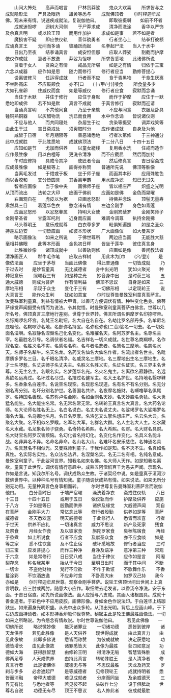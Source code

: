<!-- { "loadSidebar": true } -->
　　山间大怖处　　高声而唱言
　　尸林贸莽娑　　鬼众大欢喜
　　所求皆与之　　成就隐形法
　　严具及眼药　　雄黄等悉与
　　成就佛顶者
　　尔时释迦牟尼佛。观未来有情。说速疾成就法。复说伽他曰。
　　即取彼摄嚩　　如前不坏者
　　成就迷怛啰　　迥树大河侧
　　于尸莽求成　　清净而洗涂
　　香华以严饰　　及余真言明
　　或以轮王顶　　而用作加护
　　求成如是事　　若不如是者
　　魔损害不疑　　即应依仪轨
　　善伴骁勇者　　行者坐心上
　　结拳打彼额　　应诵真言王
　　无间而多诵　　彼踊跃而起
　　名拳起尸法　　当入于水中
　　日出乃至夜　　结拳诵真言
　　成安怛但那　　应取人莽娑
　　割截而护摩　　依仪作成就
　　慧者不放逸　　莽娑为怛啰
　　所求皆悉地　　此诸佛所说
　　贪着于女人　　贪染之有情
　　戒品无所堪　　如是之有情
　　归依于三宝　　六念以成器
　　应作如是思　　随力而修行
　　修行者应当　　勤修菩提心
　　设离彼修习　　任运得成就
　　行者而不应　　食于青黑物
　　于食生厌离　　不坐卧高床
　　不应鼓颊食　　亦不[口　　(十/甲/寸)]唼食
　　所食量多少　　大如孔雀卵
　　住威仪而食　　如是等威仪
　　修行者应食　　寂默而念诵
　　当住于木默　　并住于修行
　　应住于身默　　而作于护摩
　　应住于一默　　悉地即成佛
　　若不如是默　　真言不成就
　　于真言修行　　寂默而迎请
　　当诵真言明　　不共他同食
　　乃至于亲族　　不应与同食
　　衣服及卧具　　锤铜熟铜器
　　以灰醋物洗　　洗已而食用
　　水中作念诵　　皆说诸仪则
　　不应与他人　　而共同寝处
　　杂居生于过　　贪染等摄受
　　调弄戏笑等　　由此生于过
　　吉日斋戒处　　须臾取时分
　　应作诸成就　　自身及为他
　　咸皆于日宿　　年月期限等
　　善恶诸悉地　　行者次第修
　　于三神通分　　此中成就胜
　　于此胜悉地　　成就佛顶法
　　于二分八日　　十四十五日
　　应知如是节　　尤加而供养
　　以童女縒缕　　复用香水洗
　　住戒而造作　　应作最胜像
　　用以白檀等　　更洗令清净
　　而不应截屈　　然后而加持
　　午时应修持　　具戒令其净
　　使匠者令画　　然后修真言
　　吉日宿斋戒　　应成最胜像
　　如是板等上　　画得亦称赞
　　普通所先说　　佛顶等胜像
　　当离毛发过　　于绁或于板
　　坐于师子座　　而画其本形
　　应用殊胜色　　而以香胶和
　　支分皆圆具　　其香离甲麝
　　用水应净滤　　知已无过失
　　智者应画像　　当于像中央
　　画佛师子座　　皆以相庄严
　　炽盛之光明　　从顶而流出
　　法轮之大印　　应画于佛前
　　应画如是佛　　金色而晃曜
　　右画观自在　　虎皮以为裾
　　应画忿怒形　　持佛并念珠
　　顶髻无量寿　　肃然具三目
　　着莲华色衣　　愍念诸有情
　　左边金刚手　　身色如青莲
　　应画忿怒形　　以忿怒眷属
　　持明大女使　　金刚宾蘖罗
　　金刚笑师子　　金刚拳圣者
　　甘露军吒利　　近身而应画
　　难调令调尊　　执持金刚拂
　　马头尊明王　　意乐成就尊
　　白衣尊多罗　　毗俱知遍照
　　如是之圣众　　持莲左边安
　　一切皆应画　　如彼本形状
　　广大画像仪　　如大曼茶罗
　　略示画像法　　如来之所说
　　于佛世尊所　　两边应当画
　　无能胜大慈　　毫相并佛眼
　　此等本形画　　金色初日晖
　　皆坐于莲华　　彼住真言身
　　此胜微妙像　　诸顶成就中
　　以善轨则修　　应画如是像
　　善闲教法者　　清净画匠人
　　犎牛毛作笔　　应取吉祥树
　　用此木为[巾　　(穴/登)]　　是像依法画
　　应坐于茅荐　　当画此佛像
　　得此普通像　　一切皆成就
　　乃于过去时　　是妙音童真
　　无比威德者　　身中出光明
　　犹如火聚光　　种种寂意乐
　　照曜我三有　　如是种之光
　　妙音身中出　　是时获三地
　　五通大威德　　则成为菩萨
　　作有情利益　　佛顶不思议
　　自身是如来　　三摩地形相
　　示现于众生　　变化于三有
　　一切佛形相　　以定现轮王
　　说大真言王　　能作众生利
　　犹如如意宝
　　尔时世尊告曼殊室利童真菩萨言。汝曼殊室利童真。利益有情被大甲胄。以善巧方便调伏有情。种种变化色身。佛菩萨缘觉声闻摄受有情而为说法。令其觉悟。时曼殊室利童真菩萨白佛言。世尊以几所名号。佛顶真言三摩地行差别。世尊于世界转。佛言所谓名俱摩罗名印捺啰帝。名铄羯啰名坏宫。名梵王名毗钮。名大自在名自在。名劫比罗名部丹多。名牟尼名底哩他。名羯啰沙名地。名部弥名持宝。名弥也弥也(二合)娑名一切去。名一切处面名湿嚩。名寂静名涅槃名己化名变化。名难摧名天。名阿苏罗名主。名尊名主宰。名最胜名引导。名调伏者名福。名吉祥名一切义成就。名世尊名商羯啰。名作寂名空。名胜义名不实。名感名名称。名与者名悲者。名慧名三摩地。名慈名水天。名师子名犎牛。名天名龙。名药叉名仙名大仙名作者。名流出者名世主。名毗摩质多罗名三目。名千眼名清净。名威灵名三摩地。名三摩地出生名三摩地生。名才士名啰惹。名丈夫师子名丈夫主。名胜义名胜义实。名证名证实。名三界主名世尊。名无主名主。名眼名实。名梦莲华名光。名火名鬼主。名离欲名寂静欲。名远离欲名远离过。名坏过名尽过。名摧过名健军主。名大王名护世。名持地名翳啰靺多。名香象名白莲华。名说空名现空。名现悲名现道。名有名不有名分别。名无分别名离分别。名坏分别名护世。名善国名共许。名夜摩名施财。名嚩噜拏名俱尾罗。名持国名善现。名苏弥卢名金刚。名如金刚名天妙。名天妙趣名勇猛。名大勇猛名能生。名大能生名常。名无常名常无常。名转轮王真言名大真言。名大药名论师。名大论师名胜名无上。名白名说白。名丈夫名说丈夫。名娑竭罗名大娑竭罗名海名大海。名乌娜地名月。名日名罗摩。名洛乞叉么拏名想庄严。名云名大云。名聚名大聚。名不相似名罗睺。名军名大军。名群名大群。名人主名大人主。名水藏名大水藏。名龙象名师子骁勇。名奇特名希熙。名大希熙。名财。名大财名具财。名大财宝名阿罗汉害烦恼。名幻化者名持幻化。名变化名作变化。名具义名能斗战。名非异名不异。名命名非命。名山名大山。名难坏名安乐慈住。名神通名具力。名具慧名不相似光。又曼殊师利童子。于我作如是知。名不灭不生。名真如名真性。名实际名实性。名众法名法界。名涅槃名实。名无二名有相。名纯名意成。曼殊室利童子。于此娑河世界。知我名如来名佛。名大师人天作。如是知我名离欲。童真于此世界。调伏有情行意趣中。成熟五阿僧祇百千为愚夫声闻。示现名。作如是言说。知我尔所名号。调伏成熟众生故。于诸契经中说。如是童真于洹河沙数佛世界中。以种种名号有情知我。童子随调伏成熟有情。如来说法。如来无所分别无功用。无量种真言色身事相而转。
　　尔时世尊复告曼殊室利菩萨言而说伽他曰。
　　白分善时日　　于端严宿曜
　　澡洗着净衣　　斋戒住仪轨
　　八日十三日　　十四十五日
　　或用于五日　　依仪轨而作
　　护摩及供养　　应施于八方
　　于如是等日　　殷勤而供养
　　诸佛及缘觉　　大威德声闻
　　观自在菩萨　　金刚手大力
　　常忆念此等　　修行者殷勤
　　供养如是等　　菩萨威德者
　　圣天悉欢喜　　明天威德者
　　于此修行人　　悉皆而欢喜
　　行者于世天　　供养不应礼
　　一切诸真言　　威力不思议
　　新产及死家　　残食及祭食
　　月经女作食　　及以彼家食
　　旃陀罗家食　　臭秽陈宿食
　　再经于烝煮　　如上所说食
　　行者不应食　　及献圣众食
　　亦不应食啖　　如是等之家
　　悉不往饮食　　及不往止宿
　　破坏悉地故　　修行者当应
　　三时归三宝　　应发菩提心
　　而作三种净　　身净及语净
　　意净第三种　　常观于六念
　　如是常修行　　日日受八戒
　　当住于律仪　　应作如是言
　　阿阇梨存念　　称名我某甲
　　始从于今日　　至明日出时
　　而于其中间　　不断一切命
　　不盗他财物　　梵行不淫欲
　　不作于欺诳　　不歌舞作乐
　　不香鬘涂彩　　不饮酒放逸
　　不应非时食　　不卧高大床
　　如罗汉己持　　我今亦如是
　　尔时释迦牟尼世尊。观察金刚手菩萨。说轮王佛顶世间出世间上上真言明教。应三肘或两肘。随意大小应作。取细绁去毛发者。以香汤令净洗。安于东面。于吉日宿直。如先所说画像法。画人应授与八支戒。其画人诸根圆具。成就十善业道者。于彩色中不应用皮胶。画佛形像。身如金色作说法印。于白莲华上结跏趺坐。如来遍身光明炽盛。从光中出众多轮。从顶出光明。背后上应画山峰。于下右边应画持诵者。如本形持香炉瞻仰世尊势。秘密主此是轮王佛最胜画像法。一切如来之所略说。为令愍念有情故说。尔时世尊说伽他曰。
　　若见此佛像　　一切佛所说
　　略说微妙像　　能灭诸罪业
　　一切诸功德　　悉皆到彼岸
　　诸天龙供养　　若见此胜像
　　是人天供养　　现世得成就
　　由此真言力　　由见此像故
　　此即多佛说　　悉皆而称赞
　　为彼成就故　　决定获悉地
　　功德皆增长　　由见此像故
　　诸罪悉皆灭　　此像为最胜
　　获四如意足　　功德如大海
　　获得胜智慧　　由修轮王明
　　得清净无垢　　智慧皆殊胜
　　成佛两足尊　　人天咸供养
　　由持此真言　　转轮殊胜王
　　是人清净者　　修真言行者
　　此是诸佛体　　威德无与等
　　不思议最胜　　天龙及药叉
　　罗刹与步多　　必舍遮起尸
　　是等威德者　　见修顶轮王
　　成就持明者　　悉皆而消融
　　帝释大威德　　若见成就者
　　分座而同坐　　及余威德天
　　三界无有比　　与悉地者等
　　若见彼不起　　头破作七分
　　设于俱胝劫　　世尊若自说
　　功德无有尽　　顶王不思议
　　若人修此者　　彼成就最胜
